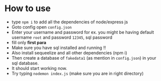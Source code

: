# How to use

- type `npm i` to add all the dependencies of node/express js
- Goto config open `config.json`
- Enter your username and password for ex. you might be having default username `root` and password `12345`, sql password
- fill only **first para**
- Make sure you have sql installed and running !!
- Also install sequeelize and all other dependencies (npm i)
- Then create a database of `fakedata1` (as mention in `config.json`) in your sql database.
- It should start working now.
- Try typing `nodemon index.js` (make sure you are in right directory)
